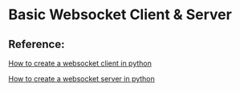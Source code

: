 # Basic Websocket Client & Server

## Reference:
[How to create a websocket client in python](https://www.youtube.com/playlist?list=PLx3k0RGeXZ_wZ_gYpYXfH6FTK7e0cDL0k "YouTube")

[How to create a websocket server in python](https://www.youtube.com/watch?v=SfQd1FdcTlI&list=PLx3k0RGeXZ_wZ_gYpYXfH6FTK7e0cDL0k&index=21 "YouTube")
